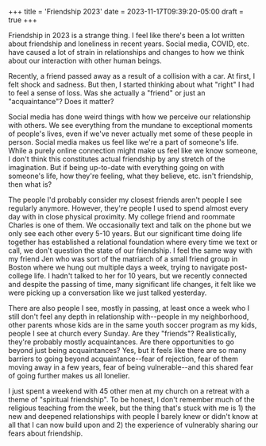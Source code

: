+++
title = 'Friendship 2023'
date = 2023-11-17T09:39:20-05:00
draft = true
+++

Friendship in 2023 is a strange thing. I feel like there's been a lot written about friendship and loneliness in recent years. Social media, COVID, etc. have caused a lot of strain in relationships and changes to how we think about our interaction with other human beings. 

Recently, a friend passed away as a result of a collision with a car. At first, I felt shock and sadness. But then, I started thinking about what "right" I had to feel a sense of loss. Was she actually a "friend" or just an "acquaintance"? Does it matter? 

Social media has done weird things with how we perceive our relationship with others. We see everything from the mundane to exceptional moments of people's lives, even if we've never actually met some of these people in person. Social media makes us feel like we're a part of someone's life. While a purely online connection might make us feel like we know someone, I don't think this constitutes actual friendship by any stretch of the imagination. But if being up-to-date with everything going on with someone's life, how they're feeling, what they believe, etc. isn't friendship, then what is? 

The people I'd probably consider my closest friends aren't people I see regularly anymore. However, they're people I used to spend almost every day with in close physical proximity. My college friend and roommate Charles is one of them. We occasionally text and talk on the phone but we only see each other every 5-10 years. But our significant time doing life together has established a relational foundation where every time we text or call, we don't question the state of our friendship. I feel the same way with my friend Jen who was sort of the matriarch of a small friend group in Boston where we hung out multiple days a week, trying to navigate post-college life. I hadn't talked to her for 10 years, but we recently connected and despite the passing of time, many significant life changes, it felt like we were picking up a conversation like we just talked yesterday.

There are also people I see, mostly in passing, at least once a week who I still don't feel any depth in relationship with--people in my neighborhood, other parents whose kids are in the same youth soccer program as my kids, people I see at church every Sunday. Are they "friends"? Realistically, they're probably mostly acquaintances. Are there opportunities to go beyond just being acquaintances? Yes, but it feels like there are so many barriers to going beyond acquaintance--fear of rejection, fear of them moving away in a few years, fear of being vulnerable--and this shared fear of going further makes us all lonelier. 

I just spent a weekend with 45 other men at my church on a retreat with a theme of "spiritual friendship". To be honest, I don't remember much of the religious teaching from the week, but the thing that's stuck with me is 1) the new and deepened relationships with people I barely knew or didn't know at all that I can now build upon and 2) the experience of vulnerably sharing our fears about friendship. 

